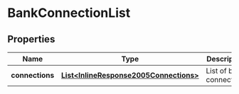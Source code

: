 
# BankConnectionList

## Properties
Name | Type | Description | Notes
------------ | ------------- | ------------- | -------------
**connections** | [**List&lt;InlineResponse2005Connections&gt;**](InlineResponse2005Connections.md) | List of bank connections | 



